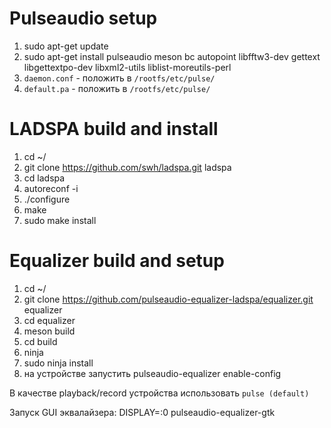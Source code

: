 # Pulseaudio setup

1. sudo apt-get update
1. sudo apt-get install pulseaudio meson bc autopoint libfftw3-dev gettext libgettextpo-dev libxml2-utils liblist-moreutils-perl
1. `daemon.conf` - положить в `/rootfs/etc/pulse/`
1. `default.pa` - положить в `/rootfs/etc/pulse/`

# LADSPA build and install
1. cd ~/
1. git clone https://github.com/swh/ladspa.git ladspa
1. cd ladspa
1. autoreconf -i
1. ./configure
1. make
1. sudo make install

# Equalizer build and setup
1. cd ~/
1. git clone https://github.com/pulseaudio-equalizer-ladspa/equalizer.git equalizer
1. cd equalizer
1. meson build
1. cd build
1. ninja
1. sudo ninja install
1. на устройстве запустить pulseaudio-equalizer enable-config

В качестве playback/record устройства использовать `pulse (default)`

Запуск GUI эквалайзера: DISPLAY=:0 pulseaudio-equalizer-gtk




